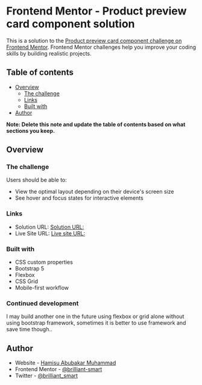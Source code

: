 # Frontend Mentor - Product preview card component solution

This is a solution to the [Product preview card component challenge on Frontend Mentor](https://www.frontendmentor.io/challenges/product-preview-card-component-GO7UmttRfa). Frontend Mentor challenges help you improve your coding skills by building realistic projects.

## Table of contents

- [Overview](#overview)
  - [The challenge](#the-challenge)
  - [Links](#links)
  - [Built with](#built-with)
- [Author](#author)

**Note: Delete this note and update the table of contents based on what sections you keep.**

## Overview

### The challenge

Users should be able to:

- View the optimal layout depending on their device's screen size
- See hover and focus states for interactive elements

### Links

- Solution URL: [Solution URL:](https://github.com/brilliant-smart/product-preview-card-component.git)
- Live Site URL: [Live site URL:](https://brilliant-smart.github.io/product-preview-card-component/)

### Built with

- CSS custom properties
- Bootstrap 5
- Flexbox
- CSS Grid
- Mobile-first workflow

### Continued development

I may build another one in the future using flexbox or grid alone without using bootstrap framework, sometimes it is better to use framework and save time though..

## Author

- Website - [Hamisu Abubakar Muhammad](https://github.com/brilliant-smart)
- Frontend Mentor - [@brilliant-smart](https://www.frontendmentor.io/profile/brilliant-smart)
- Twitter - [@brilliant_smart](https://twitter.com/brilliant_smart)
